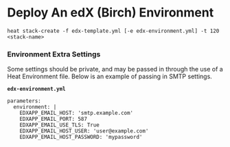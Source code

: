 # Deploy An edX (Birch) Environment

`heat stack-create -f edx-template.yml [-e edx-environment.yml] -t 120 <stack-name>`

### Environment Extra Settings

Some settings should be private, and may be passed in through the use of a Heat Environment file. Below is an example of passing in SMTP settings.

**`edx-environment.yml`**

```
parameters:
  environment: |
    EDXAPP_EMAIL_HOST: 'smtp.example.com'
    EDXAPP_EMAIL_PORT: 587
    EDXAPP_EMAIL_USE_TLS: True
    EDXAPP_EMAIL_HOST_USER: 'user@example.com'
    EDXAPP_EMAIL_HOST_PASSWORD: 'mypassword'
```
